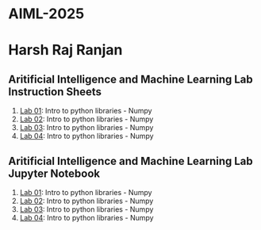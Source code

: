 # AIML-2025
# Harsh Raj Ranjan

## Aritificial Intelligence and Machine Learning Lab Instruction Sheets
1.  [Lab 01](https://github.com/2303a51105/AIML-2025/blob/main/AIML_A1.pdf):  Intro to python libraries - Numpy
2.  [Lab 02](https://github.com/2303a51105/AIML-2025/blob/main/AIML_A2.pdf):  Intro to python libraries - Numpy
3.  [Lab 03](https://github.com/2303a51105/AIML-2025/blob/main/AIML_A3.pdf):  Intro to python libraries - Numpy
4.  [Lab 04](https://github.com/2303a51105/AIML-2025/blob/main/AIML_A4.pdf):  Intro to python libraries - Numpy

## Aritificial Intelligence and Machine Learning Lab Jupyter Notebook
1.  [Lab 01](https://github.com/2303a51105/AIML-2025/blob/main/Lab-1_AIML.ipynb):  Intro to python libraries - Numpy
2.  [Lab 02](https://github.com/2303a51105/AIML-2025/blob/main/Lab-2_AIML.ipynb):  Intro to python libraries - Numpy
3.  [Lab 03](https://github.com/2303a51105/AIML-2025/blob/main/Lab-3_AIML.ipynb):  Intro to python libraries - Numpy
4.  [Lab 04](https://github.com/2303a51105/AIML-2025/blob/main/Lab-4_AIML.ipynb):  Intro to python libraries - Numpy
